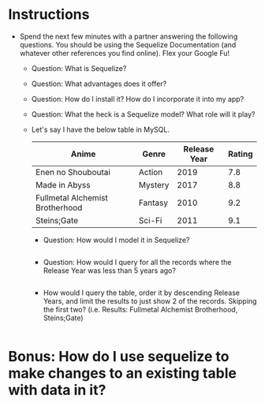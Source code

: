 # Instructions

- Spend the next few minutes with a partner answering the following questions. You should be using the Sequelize Documentation (and whatever other references you find online). Flex your Google Fu!

  - Question: What is Sequelize?

  - Question: What advantages does it offer?

  - Question: How do I install it? How do I incorporate it into my app?

  - Question: What the heck is a Sequelize model? What role will it play?

  - Let's say I have the below table in MySQL.

    | Anime                           | Genre   | Release Year | Rating |
    | ------------------------------- | ------- | ------------ | ------ |
    | Enen no Shouboutai              | Action  | 2019         | 7.8    |
    | Made in Abyss                   | Mystery | 2017         | 8.8    |
    | Fullmetal Alchemist Brotherhood | Fantasy | 2010         | 9.2    |
    | Steins;Gate                     | Sci-Fi  | 2011         | 9.1    |

    - Question: How would I model it in Sequelize?

      ```js
      ```

    - Question: How would I query for all the records where the Release Year was less than 5 years ago?

      ```js
      ```

    - How would I query the table, order it by descending Release Years, and limit the results to just show 2 of the records. Skipping the first two? (i.e. Results: Fullmetal Alchemist Brotherhood, Steins;Gate)

      ```js
      ```

# Bonus: How do I use sequelize to make changes to an existing table with data in it?
